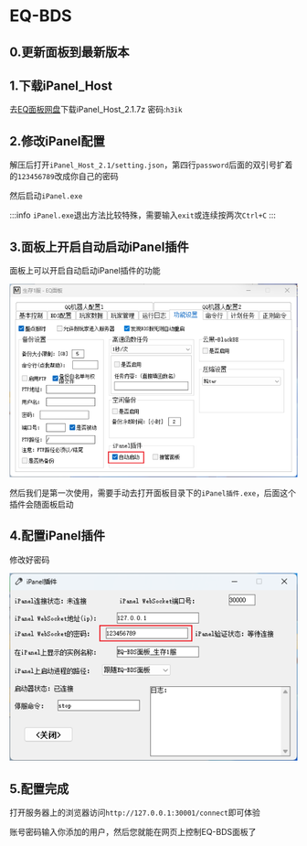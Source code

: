 # EQ-BDS

## 0.更新面板到最新版本

## 1.下载iPanel_Host

去[EQ面板网盘](https://wwzv.lanzoue.com/b03j2esyb)下载iPanel_Host_2.1.7z 密码:`h3ik`

## 2.修改iPanel配置

解压后打开`iPanel_Host_2.1/setting.json`，第四行`password`后面的双引号扩着的`123456789`改成你自己的密码

然后启动`iPanel.exe`

:::info
`iPanel.exe`退出方法比较特殊，需要输入`exit`或连续按两次`Ctrl+C`
:::

## 3.面板上开启自动启动iPanel插件

面板上可以开启自动启动iPanel插件的功能

![图片](eq-1.png)

然后我们是第一次使用，需要手动去打开面板目录下的`iPanel插件.exe`，后面这个插件会随面板启动

## 4.配置iPanel插件

修改好密码

![图片](eq-2.png)

## 5.配置完成

打开服务器上的浏览器访问`http://127.0.0.1:30001/connect`即可体验

账号密码输入你添加的用户，然后您就能在网页上控制EQ-BDS面板了

